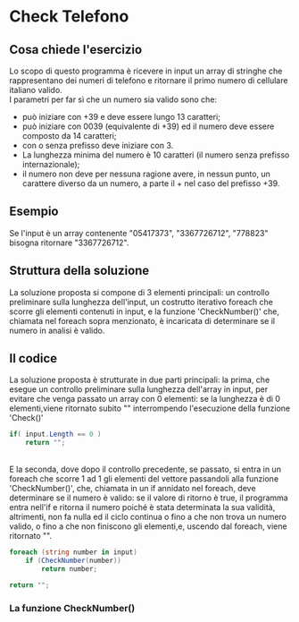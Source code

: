 # Check Telefono

## Cosa chiede l'esercizio
Lo scopo di questo programma è ricevere in input un array di stringhe che rappresentano dei numeri di telefono e ritornare il primo numero di cellulare italiano valido.<br>
I parametri per far sì che un numero sia valido sono che:
* può iniziare con +39 e deve essere lungo 13 caratteri;
* può iniziare con 0039 (equivalente di +39) ed il numero deve essere composto da 14 caratteri;
* con o senza prefisso deve iniziare con 3.
* La lunghezza minima del numero è 10 caratteri (il numero senza prefisso internazionale);
* il numero non deve per nessuna ragione avere, in nessun punto, un carattere diverso da un numero, a parte il + nel caso del prefisso +39.

## Esempio
Se l'input è un array contenente "05417373", "3367726712",  "778823" bisogna ritornare "3367726712".

## Struttura della soluzione
La soluzione proposta si compone di 3 elementi principali: un controllo preliminare sulla lunghezza dell'input, un costrutto iterativo foreach che scorre gli elementi contenuti in input, e la funzione 'CheckNumber()' che, chiamata nel foreach sopra menzionato, è incaricata di determinare se il numero in analisi è valido.

## Il codice
La soluzione proposta è strutturate in due parti principali: la prima, che esegue un controllo preliminare sulla lunghezza dell'array in input, per evitare che venga passato un array con 0 elementi: se la lunghezza è di 0 elementi,viene ritornato subito "" interrompendo l'esecuzione della funzione 'Check()'
``` C#
if( input.Length == 0 )
    return "";
```
<br>
E la seconda, dove dopo il controllo precedente, se passato, si entra in un foreach che scorre 1 ad 1 gli elementi del vettore passandoli alla funzione 'CheckNumber()', che, chiamata in un if annidato nel foreach, deve determinare se il numero è valido: se il valore di ritorno è true, il programma entra nell'if e ritorna il numero poiché è stata determinata la sua validità, altrimenti, non fa nulla ed il ciclo continua o fino a che non trova un numero valido, o fino a che non finiscono gli elementi,e, uscendo dal foreach, viene ritornato "".

``` C#
foreach (string number in input)
    if (CheckNumber(number))
        return number;

return "";
```
### La funzione CheckNumber() 
